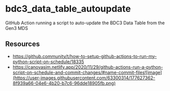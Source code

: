 # bdc3_data_table_autoupdate
GitHub Action running a script to auto-update the BDC3 Data Table from the Gen3 MDS

## Resources

- https://github.community/t/how-to-setup-github-actions-to-run-my-python-script-on-schedule/18335
- https://canovasjm.netlify.app/2020/11/29/github-actions-run-a-python-script-on-schedule-and-commit-changes/#name-commit-files![image](https://user-images.githubusercontent.com/63300314/177627362-8f939a66-04e6-4b20-b7c6-96dde18905fb.png)
